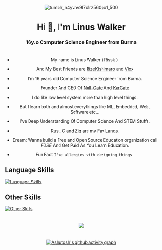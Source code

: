 <div align="center">
  
![tumblr_n4yvnv9I7x1rz560po1_500](https://user-images.githubusercontent.com/85013114/234225171-a1b9607c-aa65-4306-aec6-bfb216bf351e.gif)
  
<h1 align="center">Hi 👋, I'm Linus Walker</h1>


<h3 align="center">16y.o Computer Science Engineer from Burma</h3>

#

- My name is Linus Walker ( Rissk ).

- And My Best Friends are [RizeKishimaro](https://github.com/RizeKishimaro) and [Vixx](https://github.com/GerVaf)

- I'm 16 years old Computer Science Engineer from Burma.

- Founder And CEO Of [Null-Gate](https://github.com/Null-Gate) And [KarGate](https://github.com/Null-Gate/trunk)

- I do like low level system more than high level things.

- But I learn both and almost everythings like ML, Embedded, Web, Software etc...

- I've Deep Understanding Of Computer Science And STEM Stuffs.

- Rust, C and Zig are my Fav Langs.

- Dream: Wanna build a Free and Open Source Education organization call *FOSE* And Get Paid As You Learn Education.

- Fun Fact ```I've allergies with designing things.```

<div align="left">

## Language Skills

[![Language Skills](https://skillicons.dev/icons?i=rust,zig,c,cpp,py,dart,lua,bash,js,ts,md&theme=dark)](https://skillicons.dev)

## Other Skills

[![Other Skills](https://skillicons.dev/icons?i=actix,bevy,rocket,flutter,ros,linux,docker,tensorflow,vim,neovim,emacs,godot,gtk,django,firebase&theme=dark)](https://skillicons.dev)


</div>

#

<div align="center">

<img src="https://github-readme-stats.vercel.app/api/top-langs/?username=Walker-00&hide=Makefile,Svelte,CMake,Jupyter%20Notebook,HTML,CSS,SCSS&theme=dracula&layout=pie"/>

</div>

#

[![Ashutosh's github activity graph](https://github-readme-activity-graph.vercel.app/graph?username=Walker-00&theme=react-dark)](https://github.com/ashutosh00710/github-readme-activity-graph)
